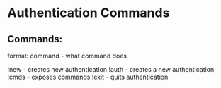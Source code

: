 # Authentication Commands

## Commands:
format: command - what command does

!new - creates new authentication
!auth - creates a new authentication
!cmds - exposes commands
!exit - quits authentication
